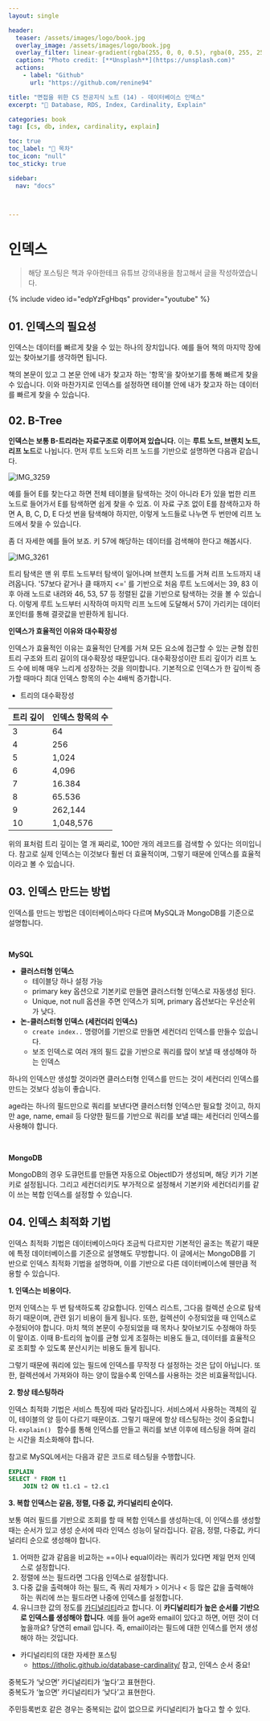 ```yaml
---
layout: single

header:
  teaser: /assets/images/logo/book.jpg
  overlay_image: /assets/images/logo/book.jpg
  overlay_filter: linear-gradient(rgba(255, 0, 0, 0.5), rgba(0, 255, 255, 0.5))
  caption: "Photo credit: [**Unsplash**](https://unsplash.com)"
  actions:
    - label: "Github"
      url: "https://github.com/renine94"

title: "면접을 위한 CS 전공지식 노트 (14) - 데이터베이스 인덱스"
excerpt: "🚀 Database, RDS, Index, Cardinality, Explain"

categories: book
tag: [cs, db, index, cardinality, explain]

toc: true
toc_label: "📕 목차"
toc_icon: "null"
toc_sticky: true

sidebar:
  nav: "docs"



---
```


# 인덱스

> 해당 포스팅은 책과 우아한테크 유튜브 강의내용을 참고해서 글을 작성하였습니다.

{% include video id="edpYzFgHbqs" provider="youtube" %}



## 01. 인덱스의 필요성

인덱스는 데이터를 빠르게 찾을 수 있는 하나의 장치입니다. 예를 들어 책의 마지막 장에 있는 찾아보기를 생각하면 됩니다.

책의 본문이 있고 그 본문 안에 내가 찾고자 하는 '항목'을 찾아보기를 통해 빠르게 찾을 수 있습니다. 이와 마찬가지로 인덱스를 설정하면 테이블 안에 내가 찾고자 하는 데이터를 빠르게 찾을 수 있습니다.



## 02. B-Tree

**인덱스는 보통 B-트리라는 자료구조로 이루어져 있습니다.** 이는 **루트 노드, 브랜치 노드, 리프 노드**로 나뉩니다. 먼저 루트 노드와 리프 노드를 기반으로 설명하면 다음과 같습니다.

![IMG_3259](../../../assets/images/posts/2022-09-18-csNoteForInterView14/IMG_3259.jpeg)

예를 들어 E를 찾는다고 하면 전체 테이블을 탐색하는 것이 아니라 E가 있을 법한 리프 노드로 들어가서 E를 탐색하면 쉽게 찾을 수 있죠. 이 자료 구조 없이 E를 참색하고자 하면 A, B, C, D, E 다섯 번을 탐색해야 하지만, 이렇게 노드들로 나누면 두 번만에 리프 노드에서 찾을 수 있습니다.

좀 더 자세한 예를 들어 보죠. 키 57에 해당하는 데이터를 검색해야 한다고 해봅시다.



![IMG_3261](../../../assets/images/posts/2022-09-18-csNoteForInterView14/IMG_3261.jpeg)



트리 탐색은 맨 위 루트 노드부터 탐색이 일어나며 브랜치 노드를 거쳐 리프 노드까지 내려옵니다. '57보다 같거나 클 때까지 <=' 를 기반으로 처음 루트 노드에서는 39, 83 이후 아래 노드로 내려와 46, 53, 57 등 정렬된 값을 기반으로 탐색하는 것을 볼 수 있습니다. 이렇게 루트 노드부터 시작하여 마지막 리프 노드에 도달해서 57이 가리키는 데이터 포인터를 통해 결괏값을 반환하게 됩니다.



**인덱스가 효율적인 이유와 대수확장성**

인덱스가 효율적인 이유는 효율적인 단계를 거쳐 모든 요소에 접근할 수 있는 균형 잡힌 트리 구조와 트리 길이의 대수확장성 때문입니다. 대수확장성이란 트리 깊이가 리프 노드 수에 비해 매우 느리게 성장하는 것을 의미합니다. 기본적으로 인덱스가 한 깊이씩 증가할 때마다 최대 인덱스 항목의 수는 4배씩 증가합니다.



- 트리의 대수확장성

| 트리 깊이 | 인덱스 항목의 수 |
| --------- | ---------------- |
| 3         | 64               |
| 4         | 256              |
| 5         | 1,024            |
| 6         | 4,096            |
| 7         | 16.384           |
| 8         | 65.536           |
| 9         | 262,144          |
| 10        | 1,048,576        |



위의 표처럼 트리 깊이는 열 개 짜리로, 100만 개의 레코드를 검색할 수 있다는 의미입니다. 참고로 실제 인덱스는 이것보다 훨씬 더 효율적이며, 그렇기 때문에 인덱스를 효율적이라고 볼 수 있습니다.



## 03. 인덱스 만드는 방법

인덱스를 만드는 방법은 데이터베이스마다 다르며 MySQL과 MongoDB를 기준으로 설명합니다.

<br>

**MySQL**

- **클러스터형 인덱스**
  - 테이블당 하나 설정 가능
  - primary key 옵션으로 기본키로 만들면 클러스터형 인덱스로 자동생성 된다.
  - Unique, not null 옵션을 주면 인덱스가 되며, primary 옵션보다는 우선순위가 낮다.
- **논-클러스터형 인덱스 (세컨더리 인덱스)**
  - `create index..` 명령어를 기반으로 만들면 세컨더리 인덱스를 만들수 있습니다.
  - 보조 인덱스로 여러 개의 필드 값을 기반으로 쿼리를 많이 보낼 때 생성해야 하는 인덱스



하나의 인덱스만 생성할 것이라면 클러스터형 인덱스를 만드는 것이 세컨더리 인덱스를 만드는 것보다 성능이 좋습니다.

age라는 하나의 필드만으로 쿼리를 보낸다면 클러스터형 인덱스만 필요할 것이고, 하지만 age, name, email 등 다양한 필드를 기반으로 쿼리를 보낼 떄는 세컨더리 인덱스를 사용해야 합니다.

<br>

**MongoDB**

MongoDB의 경우 도큐먼트를 만들면 자동으로 ObjectID가 생성되며, 해당 키가 기본키로 설정됩니다. 그리고 세컨더리키도 부가적으로 설정해서 기본키와 세컨더리키를 같이 쓰는 복합 인덱스를 설정할 수 있습니다.



## 04. 인덱스 최적화 기법

인덱스 최적화 기법은 데이터베이스마다 조금씩 다르지만 기본적인 골조는 똑같기 때문에 특정 데이터베이스를 기준으로 설명해도 무방합니다. 이 글에서는 MongoDB를 기반으로 인덱스 최적화 기법을 설명하며, 이를 기반으로 다른 데이터베이스에 웬만큼 적용할 수 있습니다.

**1. 인덱스는 비용이다.**

먼저 인덱스는 두 번 탐색하도록 강요합니다. 인덱스 리스트, 그다음 컬렉션 순으로 탐색하기 때문이며, 관련 읽기 비용이 들게 됩니다. 또한, 컬렉션이 수정되었을 때 인덱스로 수정되어야 합니다. 마치 책의 본문이 수정되었을 때 목차나 찾아보기도 수정해야 하듯이 말이죠. 이때 B-트리의 높이를 균형 있게 조절하는 비용도 들고, 데이터를 효율적으로 조회할 수 있도록 분산시키는 비용도 들게 됩니다.

그렇기 때문에 쿼리에 있는 필드에 인덱스를 무작정 다 설정하는 것은 답이 아닙니다. 또한, 컬렉션에서 가져와야 하는 양이 많을수록 인덱스를 사용하는 것은 비효율적입니다.

**2. 항상 테스팅하라**

인덱스 최적화 기법은 서비스 특징에 따라 달라집니다. 서비스에서 사용하는 객체의 깊이, 테이블의 양 등이 다르기 때문이죠. 그렇기 때문에 항상 테스팅하는 것이 중요합니다. `explain() ` 함수를 통해 인덱스를 만들고 쿼리를 보낸 이후에 테스팅을 하며 걸리는 시간을 최소화해야 합니다.

참고로 MySQL에서는 다음과 같은 코드로 테스팅을 수행합니다.

```sql
EXPLAIN
SELECT * FROM t1
	JOIN t2 ON t1.c1 = t2.c1
```



**3. 복합 인덱스는 같음, 정렬, 다중 값, 카디널리티 순이다.**

보통 여러 필드를 기반으로 조회를 할 때 복합 인덱스를 생성하는데, 이 인덱스를 생성할때는 순서가 있고 생성 순서에 따라 인덱스 성능이 달라집니다. 같음, 정렬, 다중값, 카디널리티 순으로 생성해야 합니다.

1. 어떠한 값과 같음을 비교하는 ==이나 equal이라는 쿼리가 있다면 제일 먼저 인덱스로 설정합니다.
2. 정렬에 쓰는 필드라면 그다음 인덱스로 설정합니다.
3. 다중 값을 출력해야 하는 필드, 즉 쿼리 자체가 > 이거나 < 등 많은 값을 출력해야 하는 쿼리에 쓰는 필드라면 나중에 인덱스를 설정합니다.
4. 유니크한 값의 정도를 [카디널리티](https://itholic.github.io/database-cardinality/)라고 합니다. 이 **카디널리티가 높은 순서를 기반으로 인덱스를 생성해야 합니다**. 예를 들어 age와 email이 있다고 하면, 어떤 것이 더 높을까요? 당연히 email 입니다. 즉, email이라는 필드에 대한 인덱스를 먼저 생성해야 하는 것입니다.



- 카디널리티의 대한 자세한 포스팅
  - https://itholic.github.io/database-cardinality/ 참고, 인덱스 순서 중요!



중복도가 ‘낮으면’ 카디널리티가 ‘높다’고 표현한다.<br>
중복도가 ‘높으면’ 카디널리티가 ‘낮다’고 표현한다.

주민등록번호 같은 경우는 중복되는 값이 없으므로 카디널리티가 높다고 할 수 있다.